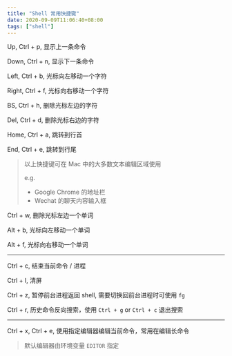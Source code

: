 ```yaml
---
title: "Shell 常用快捷键"
date: 2020-09-09T11:06:40+08:00
tags: ["shell"]
---
```


Up, Ctrl + p, 显示上一条命令

Down, Ctrl + n, 显示下一条命令

Left, Ctrl + b, 光标向左移动一个字符

Right, Ctrl + f, 光标向右移动一个字符

BS, Ctrl + h, 删除光标左边的字符

Del, Ctrl + d, 删除光标右边的字符

Home, Ctrl + a, 跳转到行首

End, Ctrl + e, 跳转到行尾

> 以上快捷键可在 Mac 中的大多数文本编辑区域使用
>
> e.g.
>
> - Google Chrome 的地址栏
> - Wechat 的聊天内容输入框

Ctrl + w, 删除光标左边一个单词

Alt + b, 光标向左移动一个单词

Alt + f, 光标向右移动一个单词

---

Ctrl + c, 结束当前命令 / 进程

Ctrl + l, 清屏

Ctrl + z, 暂停前台进程返回 shell, 需要切换回前台进程时可使用 `fg`

Ctrl + r, 历史命令反向搜索，使用 `Ctrl + g` or `Ctrl + c` 退出搜索

---

Ctrl + x, Ctrl + e, 使用指定编辑器编辑当前命令，常用在编辑长命令

> 默认编辑器由环境变量 `EDITOR` 指定
